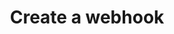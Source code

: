 ---
# -------------------------- #
#      ENDPOINT DETAILS      #
# -------------------------- #

product-type: "connect"
content-type: "api-endpoint"
endpoint: "notifications"
key: "create-hook-notification"
version: "1"


# -------------------------- #
#       METHOD DETAILS       #
# -------------------------- #

title: "Create a webhook"
method: "post"
short-url: |
  {{ api.core-objects.notifications.hooks.post.name | flatify }}
full-url: |
  {{ api.base-url }}{{ endpoint.short-url | flatify }}
short: "{{ api.core-objects.notifications.hooks.post.description }}"
description: |
  {{ api.core-objects.notifications.hooks.post.description }}
  **Note**: To use this endpoint, your Stitch plan must include access to the [Post-load hooks]({{ link.account.post-load-notifications | prepend: site.baseurl }}) feature.


# -------------------------- #
#       METHOD ARGUMENTS     #
# -------------------------- #

arguments:
  - name: "type"
    required: true
    type: "string"
    description: |
      The type of hook notification to be created. This must be `post_load`.
    example-value: |
      post_load

  - name: "config"
    required: true
    type: "object"
    description: "The configuration details of the hook."
    subattributes:
      - name: "url"
        required: true
        type: "string"
        description: "The webhook URL that Stitch should deliver hook notifications to."
        example-value: |
          https://hooks.zapier.com/hooks/catch/some/webhook/id


# -------------------------- #
#           RETURNS          #
# -------------------------- #

returns: |
  If successful, the API will return a status of <code class="api success">200 OK</code> and a single [Hook notification object]({{ api.data-structures.notifications.hook.section }}).


# ------------------------------ #
#   EXAMPLE REQUEST & RESPONSES  #
# ------------------------------ #

examples:
  - type: "Request"
    language: "json"
    code: |
      {% assign right-bracket = "}" %}
      curl -X {{ endpoint.method | upcase }} {{ endpoint.full-url | flatify | strip }}
           -H "Authorization: Bearer <ACCESS_TOKEN>" 
           -H "Content-Type: application/json"
           -d "{
                 "type":"post_load",
                 "config":{  
                    "url":"https://hooks.zapier.com/hooks/catch/some/webhook/id"
                 }
               }"

  - type: "Responses"
    language: "json"
    code: |
      {
        "id": 8,
        "client_id": 116078,
        "type": "post_load",
        "version": 1,
        "config": {
          "url": "https://hooks.zapier.com/hooks/catch/some/webhook/id"
        },
        "created_at": "2019-07-17T17:30:37Z",
        "modified_at": "2019-07-17T17:30:37Z",
        "disabled_at": null
      }

  - type: "Errors"
    error-file: "hook-notifications"
  # The errors live in: _data/connect/response-codes/hook-notifications.yml
---